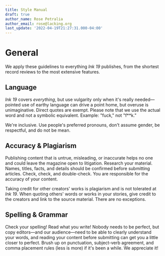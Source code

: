 ```yaml
---
title: Style Manual
draft: true
author_name: Rose Petralia
author_email: rose@lacking.org
last_update: '2022-04-19T21:27:31.000-04:00'
---
```

# General

We apply these guidelines to everything _Ink 19_ publishes, from the shortest record reviews to the most extensive features. 

## Language

_Ink 19_ covers *everything*, but use vulgarity only when it's really needed&mdash;pointed use of earthy language can drive a point home, but overuse is unimaginative. Direct quotes are exempt. Please note that we use the actual word and not a symbolic equivalent. Example: "fuck," not "f**k." 

We're inclusive. Use people's preferred pronouns, don't assume gender, be respectful, and do not be mean.

## Accuracy & Plagiarism

Publishing content that is untrue, misleading, or inaccurate helps no one and could leave the magazine open to litigation. Research your material. Names, titles, facts, and details should be confirmed before submitting articles. Check, check, and double-check. You are responsible for the accuracy of your content.

Taking credit for other creators' works is plagiarism and is not tolerated at _Ink 19_. When quoting others' words or works in your stories, give credit to the creators and link to the source material. There are no exceptions.

## Spelling & Grammar

Check your spelling! Read what you write! Nobody needs to be perfect, but copy editors&mdash;and our audience&mdash;need to be able to clearly understand your words, and reading your content before submitting can get you a little closer to perfect. Brush up on punctuation, subject-verb agreement, and comma placement rules (less is more) if it's been a while. We appreciate it!
